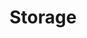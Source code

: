 ---
title: Storage
seo:
  page_title: Storage Construction Projects
  meta_description: See our Successful Storage Projects for Yourself.
  featured_image: /cecil-storage-1-fixed_nykwe4.jpg
hero:
  enabled: true
  heading: See our Successful Storage Projects for Yourself.
  body: >-
    
  image:
    image_url: /cecil-storage-1-fixed_nykwe4.jpg
  button:
    enabled: false
    button_url: /portfolio/
    button_text: See Our Work
    open_in_new_tab: false
  button_2:
    enabled: false
    button_url: /careers/
    button_text: Join Our Team
    open_in_new_tab: false
  featured_project: 
    enabled: true
    name: Cecil & Green Bay Storage Centers
    url: /portfolio/cecil-green-bay-storage-centers/
---